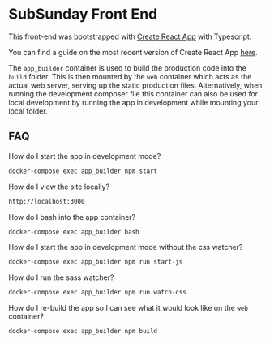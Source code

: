 # SubSunday Front End

This front-end was bootstrapped with [Create React App](https://github.com/facebookincubator/create-react-app) with Typescript.

You can find a guide on the most recent version of Create React App [here](https://github.com/facebookincubator/create-react-app/blob/master/packages/react-scripts/template/README.md).

The `app_builder` container is used to build the production code into the `build` folder. This is then mounted by the `web` container which acts as the actual web server, serving up the static production files. Alternatively, when running the development composer file this container can also be used for local development by running the app in development while mounting your local folder.

## FAQ

How do I start the app in development mode?

```sh
docker-compose exec app_builder npm start
```

How do I view the site locally?

```sh
http://localhost:3000
```

How do I bash into the app container?

```sh
docker-compose exec app_builder bash
```

How do I start the app in development mode without the css watcher?

```sh
docker-compose exec app_builder npm run start-js
```

How do I run the sass watcher?

```sh
docker-compose exec app_builder npm run watch-css
```

How do I re-build the app so I can see what it would look like on the `web` container?

```sh
docker-compose exec app_builder npm build
```